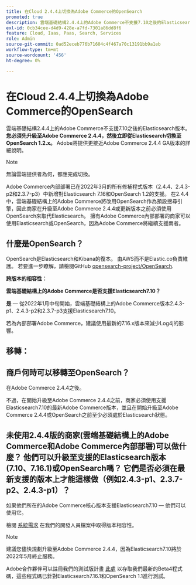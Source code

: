 ```yaml
---
title: 在Cloud 2.4.4上切換為Adobe Commerce的OpenSearch
promoted: true
description: 雲端基礎結構2.4.4上的Adobe Commerce不支援7.10之後的Elasticsearch版本。 **您必須先升級到Adobe Commerce 2.4.4，然後立即從Elasticsearch切換到OpenSearch 1.2.x。**Adobe將提供更接近Adobe Commerce 2.4.4 GA版本的詳細說明。
exl-id: 0cb34cee-d4d9-428e-a7fd-7301a86dd8f6
feature: Cloud, Iaas, Paas, Search, Services
role: Admin
source-git-commit: 0ad52eceb776b71604c4f467a70c13191bb9a1eb
workflow-type: tm+mt
source-wordcount: '456'
ht-degree: 0%

---
```


# 在Cloud 2.4.4上切換為Adobe Commerce的OpenSearch

雲端基礎結構2.4.4上的Adobe Commerce不支援7.10之後的Elasticsearch版本。 **您必須先升級至Adobe Commerce 2.4.4，然後立即從Elasticsearch切換至OpenSearch 1.2.x。** Adobe將提供更接近Adobe Commerce 2.4.4 GA版本的詳細說明。

>[!NOTE]
>
>無論雲端提供者為何，都應完成切換。

Adobe Commerce內部部署已在2022年3月的所有修補程式版本（2.4.4、2.4.3-p2和2.3.7-p3）中新增對Elasticsearch 7.16和OpenSearch 1.2的支援。 在2.4.4中，雲端基礎結構上的Adobe Commerce將改用OpenSearch作為預設搜尋引擎，因此商家在升級至Adobe Commerce 2.4.4或更新版本之前必須使用OpenSearch來取代Elasticsearch。 擁有Adobe Commerce內部部署的商家可以使用Elasticsearch或OpenSearch，因為Adobe Commerce將繼續支援兩者。


## 什麼是OpenSearch？

OpenSearch是Elasticsearch和Kibana的復本。 由AWS而不是Elastic.co負責維護。 若要進一步瞭解，請檢閱GitHub [opensearch-project/OpenSearch](https://github.com/opensearch-project/OpenSearch).

**跨版本的相容性：**

**雲端基礎結構上的Adobe Commerce是否支援Elasticsearch7.10？**

**是**  — 從2022年1月中旬開始，雲端基礎結構上的Adobe Commerce版本2.4.3-p1、2.4.3-p2和2.3.7-p3支援Elasticsearch7.10。

若為內部部署Adobe Commerce，建議使用最新的7.16.x版本來減少Log4j的影響。

## 移轉：

## 商戶何時可以移轉至OpenSearch？

在Adobe Commerce 2.4.4之後。

不過，在開始升級至Adobe Commerce 2.4.4之前，商家必須使用支援Elasticsearch7.10的最新Adobe Commerce版本，並且在開始升級至Adobe Commerce 2.4.4或OpenSearch之前至少必須處於Elasticsearch狀態。

## 未使用2.4.4版的商家(雲端基礎結構上的Adobe Commerce和Adobe Commerce內部部署)可以做什麼？ 他們可以升級至支援的Elasticsearch版本(7.10、7.16.1)或OpenSearch嗎？ 它們是否必須在最新支援的版本上才能這樣做（例如2.4.3-p1、2.3.7-p2、2.4.3-p1）？

如果他們所在的Adobe Commerce核心版本支援Elasticsearch7.10 — 他們可以使用它。

檢閱 [系統需求](https://experienceleague.adobe.com/docs/commerce-operations/installation-guide/system-requirements.html) 在我們的開發人員檔案中取得版本相容性。

>[!NOTE]
>
>建議您儘快規劃升級至Adobe Commerce 2.4.4，因為Elasticsearch7.10將於2022年5月終止服務。

Adobe合作夥伴可以註冊我們的測試版計畫 [此處](https://experienceleague.adobe.com/docs/commerce-operations/release/beta-program.html) 以存取我們最新的Beta4程式碼，這些程式碼已針對Elasticsearch7.16.1和OpenSearch 1.1進行測試。
